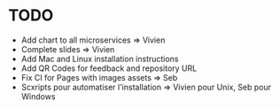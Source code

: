 # TODO

- Add chart to all microservices => Vivien
- Complete slides => Vivien
- Add Mac and Linux installation instructions
- Add QR Codes for feedback and repository URL
- Fix CI for Pages with images assets => Seb
- Scxripts pour automatiser l'installation => Vivien pour Unix, Seb pour Windows
